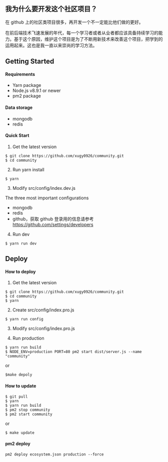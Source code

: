 ## 我为什么要开发这个社区项目？

在 github 上的社区类项目很多，再开发一个不一定能比他们做的更好。

在前后端技术飞速发展的年代，每一个学习者或者从业者都应该具备持续学习的能力。基于这个原因，维护这个项目是为了不断用新技术来改善这个项目，把学到的运用起来。这也是我一直以来崇尚的学习方法。

## Getting Started

#### Requirements

- Yarn package
- Node.js v8.9.1 or newer
- pm2 package

#### Data storage

- mongodb
- redis

#### Quick Start

1. Get the latest version

```
$ git clone https://github.com/xugy0926/community.git
$ cd community
```

2. Run yarn install

```
$ yarn
```

3. Modify src/config/index.dev.js

The three most important configurations

- mongodb
- redis
- github，获取 github 登录用的信息请参考 https://github.com/settings/developers

4. Run dev

```
$ yarn run dev
```

## Deploy

#### How to deploy

1. Get the latest version

```
$ git clone https://github.com/xugy0926/community.git
$ cd community
$ yarn
```

2. Create src/config/index.pro.js

```
$ yarn run config
```

3. Modify src/config/index.pro.js

4. Run production

```
$ yarn run build
$ NODE_ENV=production PORT=80 pm2 start dist/server.js --name "community"
```

or

```
$make depoly
```

#### How to update

```
$ git pull
$ yarn
$ yarn run build
$ pm2 stop community
$ pm2 start community
```

or

```
$ make update
```

#### pm2 deploy

```
pm2 deploy ecosystem.json production --force
```